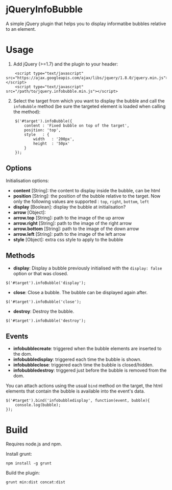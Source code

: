 jQueryInfoBubble
================

A simple jQuery plugin that helps you to display informatibe bubbles relative to an element.

# Usage #

1. Add jQuery (>=1.7) and the plugin to your header:
~~~~~
	<script type="text/javascript" src="https://ajax.googleapis.com/ajax/libs/jquery/1.8.0/jquery.min.js"></script>
	<script type="text/javascript" src="/path/to/jquery.infobubble.min.js"></script>	
~~~~~

2. Select the target from which you want to display the bubble and call the ```infoBubble``` method (be sure the targeted element is loaded when calling the method):
~~~~~
	$('#target').infoBubble({
		content	: 'Fixed bubble on top of the target', 
		position: 'top',
		style	: {
			width	: '200px',
			height	: '50px'
		}
	});
~~~~~

## Options ##

Initialisation options:

* **content** [String]: the content to display inside the bubble, can be html 
* **position** [String]: the position of the bubble relative to the target. Now only the following values are supported : `top`, `right`, `bottom`, `left` 
* **display** [Boolean]: display the bubble at initialisation?
* **arrow** [Object]:
 * **arrow.top** [String]: path to the image of the up arrow  
 * **arrow.right** [String]: path to the image of the right arrow
 * **arrow.bottom** [String]: path to the image of the down arrow
 * **arrow.left** [String]: path to the image of the left arrow
* **style** [Object]: extra css style to apply to the bubble 
           
## Methods ##

* **display**: Display a bubble previously initialised with the `display: false` option or that was closed.

`$('#target').infoBubble('display');`

* **close**: Close a bubble. The bubble can be displayed again after.

`$('#target').infoBubble('close');`

* **destroy**: Destroy the bubble.

`$('#target').infoBubble('destroy');`

## Events ##

* **infobubblecreate**: triggered when the bubble elements are inserted to the dom.
* **infobubbledisplay**: triggered each time the bubble is shown.
* **infobubbleclose**: triggered each time the bubble is closed/hidden.
* **infobubbledestroy**: triggered just before the bubble is removed from the dom.

You can attach actions using the usual `bind` method on the target, the html elements that contain the bubble is available into the event's data.

~~~~~~
$('#target').bind('infobubbledisplay', function(event, bubble){
	console.log(bubble);
});
~~~~~~

# Build #

Requires node.js and npm.

Install grunt:

	npm install -g grunt

Build the plugin:

	grunt min:dist concat:dist


